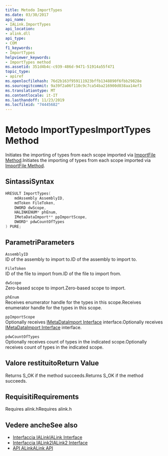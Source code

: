 ```yaml
---
title: Metodo ImportTypes
ms.date: 03/30/2017
api_name:
- IALink.ImportTypes
api_location:
- alink.dll
api_type:
- COM
f1_keywords:
- ImportTypes
helpviewer_keywords:
- ImportTypes method
ms.assetid: 351d4b4c-c939-486d-9471-51914a55f471
topic_type:
- apiref
ms.openlocfilehash: 76d2b163f959111923bffb1348890f6fbb29828e
ms.sourcegitcommit: 9a39f2a06f110c9c7ca54ba216900d038aa14ef3
ms.translationtype: MT
ms.contentlocale: it-IT
ms.lasthandoff: 11/23/2019
ms.locfileid: "74445682"
---
```

# <a name="importtypes-method"></a><span data-ttu-id="9f1c1-102">Metodo ImportTypes</span><span class="sxs-lookup"><span data-stu-id="9f1c1-102">ImportTypes Method</span></span>
<span data-ttu-id="9f1c1-103">Initiates the importing of types from each scope imported via [ImportFile Method](importfile-method.md).</span><span class="sxs-lookup"><span data-stu-id="9f1c1-103">Initiates the importing of types from each scope imported via [ImportFile Method](importfile-method.md).</span></span>  
  
## <a name="syntax"></a><span data-ttu-id="9f1c1-104">Sintassi</span><span class="sxs-lookup"><span data-stu-id="9f1c1-104">Syntax</span></span>  
  
```cpp  
HRESULT ImportTypes(  
    mdAssembly AssemblyID,  
    mdToken FileToken,  
    DWORD dwScope,  
    HALINKENUM* phEnum,  
    IMetaDataImport** ppImportScope,  
    DWORD* pdwCountOfTypes  
) PURE;  
```  
  
## <a name="parameters"></a><span data-ttu-id="9f1c1-105">Parametri</span><span class="sxs-lookup"><span data-stu-id="9f1c1-105">Parameters</span></span>  
 `AssemblyID`  
 <span data-ttu-id="9f1c1-106">ID of the assembly to import to.</span><span class="sxs-lookup"><span data-stu-id="9f1c1-106">ID of the assembly to import to.</span></span>  
  
 `FileToken`  
 <span data-ttu-id="9f1c1-107">ID of the file to import from.</span><span class="sxs-lookup"><span data-stu-id="9f1c1-107">ID of the file to import from.</span></span>  
  
 `dwScope`  
 <span data-ttu-id="9f1c1-108">Zero-based scope to import.</span><span class="sxs-lookup"><span data-stu-id="9f1c1-108">Zero-based scope to import.</span></span>  
  
 `phEnum`  
 <span data-ttu-id="9f1c1-109">Receives enumerator handle for the types in this scope.</span><span class="sxs-lookup"><span data-stu-id="9f1c1-109">Receives enumerator handle for the types in this scope.</span></span>  
  
 `ppImportScope`  
 <span data-ttu-id="9f1c1-110">Optionally receives [IMetaDataImport Interface](../metadata/imetadataimport-interface.md) interface.</span><span class="sxs-lookup"><span data-stu-id="9f1c1-110">Optionally receives [IMetaDataImport Interface](../metadata/imetadataimport-interface.md) interface.</span></span>  
  
 `pdwCountOfTypes`  
 <span data-ttu-id="9f1c1-111">Optionally receives count of types in the indicated scope.</span><span class="sxs-lookup"><span data-stu-id="9f1c1-111">Optionally receives count of types in the indicated scope.</span></span>  
  
## <a name="return-value"></a><span data-ttu-id="9f1c1-112">Valore restituito</span><span class="sxs-lookup"><span data-stu-id="9f1c1-112">Return Value</span></span>  
 <span data-ttu-id="9f1c1-113">Returns S_OK if the method succeeds.</span><span class="sxs-lookup"><span data-stu-id="9f1c1-113">Returns S_OK if the method succeeds.</span></span>  
  
## <a name="requirements"></a><span data-ttu-id="9f1c1-114">Requisiti</span><span class="sxs-lookup"><span data-stu-id="9f1c1-114">Requirements</span></span>  
 <span data-ttu-id="9f1c1-115">Requires alink.h</span><span class="sxs-lookup"><span data-stu-id="9f1c1-115">Requires alink.h</span></span>  
  
## <a name="see-also"></a><span data-ttu-id="9f1c1-116">Vedere anche</span><span class="sxs-lookup"><span data-stu-id="9f1c1-116">See also</span></span>

- [<span data-ttu-id="9f1c1-117">Interfaccia IALink</span><span class="sxs-lookup"><span data-stu-id="9f1c1-117">IALink Interface</span></span>](ialink-interface.md)
- [<span data-ttu-id="9f1c1-118">Interfaccia IALink2</span><span class="sxs-lookup"><span data-stu-id="9f1c1-118">IALink2 Interface</span></span>](ialink2-interface.md)
- [<span data-ttu-id="9f1c1-119">API ALink</span><span class="sxs-lookup"><span data-stu-id="9f1c1-119">ALink API</span></span>](index.md)
